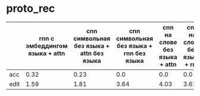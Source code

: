 # proto_rec

||rnn с эмбеддингом языка + attn|cnn символьная без языка + attn без языка|cnn символьная без языка + rnn без языка|cnn на слове без языка + attn|cnn на слове без языка + rnn|rnn без языка + attn без языка|rnn без языка + rnn|rnn c языком + rnn|
|--|--|--|--|--|--|--|--|--|
|acc|0.32|0.23|0.0|0.0|0.0|0.31|0.33|0.24|
|edit|1.59|1.81|3.64|4.03|3.61|1.48|1.51|1.48|
